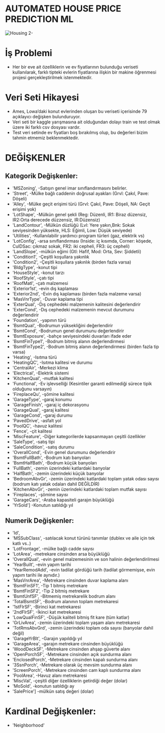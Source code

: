 # AUTOMATED HOUSE PRICE PREDICTION ML

   ![Housing 2-](https://user-images.githubusercontent.com/73841520/127619877-9e16c198-5ae7-44b5-a5f5-308fc07d76d8.jpg)

# İş Problemi
* Her bir eve ait özelliklerin ve ev fiyatlarının bulunduğu veriseti kullanılarak, farklı tipteki evlerin fiyatlarına ilişkin bir makine öğrenmesi projesi gerçekleştirilmek istenmektedir.

# Veri Seti Hikayesi
* Ames, Lowa’daki konut evlerinden oluşan bu veriseti içerisinde 79 açıklayıcı değişken bulunduruyor.
* Veri seti bir kaggle yarışmasına ait olduğundan dolayı train ve test olmak üzere iki farklı csv dosyası vardır.
* Test veri setinde ev fiyatları boş bırakılmış olup, bu değerleri bizim tahmin etmemiz beklenmektedir.

# DEĞİŞKENLER
## Kategorik Değişkenler:
*  'MSZoning',         -Satışın genel imar sınıflandırmasını belirler.
*  'Street',           -Mülke bağlı caddenin doğrusal ayakları (Grvl: Çakıl, Pave: Döşeli)
*  'Alley',            -Mülke geçit erişimi türü (Grvl: Çakıl, Pave: Döşeli, NA: Geçit erişimi yok)
*  'LotShape',         -Mülkün genel şekli (Reg: Düzenli, IR1: Biraz düzensiz, IR2:Orta derecede düzzensiz, IR:Düzensiz)
*  'LandContour',      -Mülkün düzlüğü (Lvl: Yere yakın,Bnk: Sokak seviyesinden yüksekte, HLS: Eğimli, Low: Düşük seviyede)
*  'Utilities',        -Kullanılabilir yardımcı program türleri (gaz, elektrik vs)
*  'LotConfig',        -arsa sınıflandırması (Inside: iç kısımda, Corner: köşede, CulDSac: çıkmaz sokak, FR2: iki cepheli, FR3: üç cepheli)
*  'LandSlope',        -mülkün eğimi (Gtl: Hafif, Mod: Orta, Sev: Şiddetli)
*  'Condition1',       -Çeşitli koşullara yakınlık
*  'Condition2',       -Çeşitli koşullara yakınlık (birden fazla varsa)
*  'BldgType',         -konut tipi
*  'HouseStyle',       -konut tarzı
*  'RoofStyle',        -çatı tipi
*  'RoofMatl',         -çatı malzemesi
*  'Exterior1st',      -evin dış kaplaması
*  'Exterior2nd',      -Evin dış kaplaması (birden fazla malzeme varsa)
*  'MasVnrType',       -Duvar kaplama tipi
*  'ExterQual',        -Dış cephedeki malzemenin kalitesini değerlendirir
*  'ExterCond',        -Dış cephedeki malzemenin mevcut durumunu değerlendirir
*  'Foundation',       -yapının türü
*  'BsmtQual',         -Bodrumun yüksekliğini değerlendirir
*  'BsmtCond',         -Bodrumun genel durumunu değerlendirir
*  'BsmtExposure',     -bahçe seviyesindeki duvarları ifade eder
*  'BsmtFinType1',     -Bodrum bitmiş alanın değerlendirmesi
*  'BsmtFinType2',     -Bodrum bitmiş alanın değerlendirmesi (birden fazla tip varsa)
*  'Heating',          -Isıtma türü
*  'HeatingQC',        -Isıtma kalitesi ve durumu
*  'CentralAir',       -Merkezi klima
*  'Electrical',       -Elektrik sistemi
*  'KitchenQual',      -mutfak kalitesi
*  'Functional',       -Ev işlevselliği (Kesintiler garanti edilmediği sürece tipik olduğunu varsayın)
*  'FireplaceQu',      -şömine kalitesi
*  'GarageType',       -garaj konumu
*  'GarageFinish',     -garaj iç dekorasyonu
*  'GarageQual',       -garaj kalitesi
*  'GarageCond',       -garaj durumu
*  'PavedDrive',       -asfalt yol
*  'PoolQC',           -havuz kalitesi
*  'Fence',            -çit kalitesi
*  'MiscFeature',      -Diğer kategorilerde kapsanmayan çeşitli özellikler
*  'SaleType',         -satış tipi
*  'SaleCondition',    -satış durumu
*  'OverallCond',      -Evin genel durumunu değerlendirir
*  'BsmtFullBath',     -Bodrum katı banyoları
*  'BsmtHalfBath',     -Bodrum küçük banyoları
*  'FullBath',         -zemin üzerindeki katlardaki banyolar
*  'HalfBath',         -zemin üzerindeki küçük banyolar
*  'BedroomAbvGr',     -zemin üzerindeki katlardaki toplam yatak odası sayısı (bodrum katı yatak odaları dahil DEĞİLDİR)
*  'KitchenAbvGr',     -zemin üzerindeki katlardaki toplam mutfak sayısı
*  'Fireplaces',       -şömine sayısı
*  'GarageCars',       -Araba kapasiteli garajın büyüklüğü
*  'YrSold']           -Konutun satıldığı yıl

## Numerik Değişkenler:
*  'Id',
*  'MSSubClass',       -satılacak konut türünü tanımlar (dublex ve aile için tek katlı vs..)
*  'LotFrontage',      -mülke bağlı cadde sayısı
*  'LotArea',          -metrekare cinsinden arsa büyüklüğü
*  'OverallQual',      -evin genel malzemesinin ve son halinin değerlendirilmesi
*  'YearBuilt',        -evin yapım tarihi
*  'YearRemodAdd',     -evin tadilat gördüğü tarih (tadilat görmemişse, evin yapım tarihi ile aynıdır.)
*  'MasVnrArea',       -Metrekare cinsinden duvar kaplama alanı
*  'BsmtFinSF1',       -Tip 1 bitmiş metrekare
*  'BsmtFinSF2',       -Tip 2 bitmiş metrekare
*  'BsmtUnfSF',        -Bitmemiş metrekarelik bodrum alanı
*  'TotalBsmtSF',      -Bodrum alanının toplam metrekaresi
*  '1stFlrSF',         -Birinci kat metrekaresi
*  '2ndFlrSF',         -İkinci kat metrekaresi
*  'LowQualFinSF',     -Düşük kaliteli bitmiş fit kare (tüm katlar)
*  'GrLivArea',        -zemin üzerindeki toplam yaşam alanı metrekaresi
*  'TotRmsAbvGrd',     -zemin üzerindeki toplam oda sayısı (banyolar dahil değil)
*  'GarageYrBlt',      -Garajın yapıldığı yıl
*  'GarageArea',       -garajın metrekare cinsinden büyüklüğü
*  'WoodDeckSF',       -Metrekare cinsinden ahşap güverte alanı
*  'OpenPorchSF',      -Metrekare cinsinden açık sundurma alanı
*  'EnclosedPorch',    -Metrekare cinsinden kapalı sundurma alanı
*  '3SsnPorch',        -Metrekare olarak üç mevsim sundurma alanı
*  'ScreenPorch',      -Metrekare cinsinden cam kaplı sundurma alanı
*  'PoolArea',         -Havuz alanı metrekaresi
*  'MiscVal',          -çeşitli diğer özelliklerin getirdiği değer (dolar)
*  'MoSold',           -konutun satıldığı ay
*  'SalePrice']        -mülkün satış değeri (dolar)

# Kardinal Değişkenler:
* 'Neighborhood'
